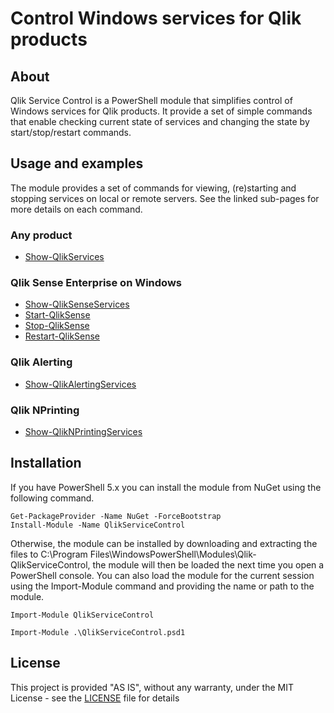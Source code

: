 # Control Windows services for Qlik products

## About
Qlik Service Control is a PowerShell module that simplifies control of Windows services for Qlik products. It provide a set of simple commands that enable checking current state of services and changing the state by start/stop/restart commands.

## Usage and examples

The module provides a set of commands for viewing, (re)starting and stopping services on local or remote servers. See the linked sub-pages for more details on each command.

### Any product

* [Show-QlikServices](./docs/Show-QlikServices.md)

### Qlik Sense Enterprise on Windows

* [Show-QlikSenseServices](./docs/Show-QlikSenseServices.md)
* [Start-QlikSense](./docs/Start-QlikSense.md)
* [Stop-QlikSense](./docs/Stop-QlikSense.md)
* [Restart-QlikSense](./docs/Restart-QlikSense.md)

### Qlik Alerting 
* [Show-QlikAlertingServices](./docs/Show-QlikAlertingServices.md)

### Qlik NPrinting
* [Show-QlikNPrintingServices](./docs/Show-QlikNPrintingServices.md)

<!--- 
### QlikView Server / Publisher
* [Show-QlikViewServices](./docs/Show-QlikViewServices.md)


* [Start-QlikAlertingServices](./docs/Start-QlikAlertingServices.md)
* [Start-QlikNPrintingServices](./docs/Start-QlikNPrintingServices.md)
* [Start-QlikViewServices](./docs/Start-QlikViewServices.md)

* [Stop-QlikAlertingServices](./docs/Stop-QlikAlertingServices.md)
* [Stop-QlikNPrintingServices](./docs/Stop-QlikNPrintingServices.md)
* [Stop-QlikViewServices](./docs/Stop-QlikViewServices.md)

* [Restart-QlikAlertingServices](./docs/Restart-QlikAlertingServices.md)
* [Restart-QlikNPrintingServices](./docs/Restart-QlikNPrintingServices.md)
* [Restart-QlikViewServices](./docs/Restart-QlikViewServices.md)
//-->

## Installation

If you have PowerShell 5.x you can install the module from NuGet using the following command.

```
Get-PackageProvider -Name NuGet -ForceBootstrap
Install-Module -Name QlikServiceControl
```
Otherwise, the module can be installed by downloading and extracting the files to C:\Program Files\WindowsPowerShell\Modules\Qlik-QlikServiceControl, the module will then be loaded the next time you open a PowerShell console. You can also load the module for the current session using the Import-Module command and providing the name or path to the module.

```
Import-Module QlikServiceControl
```
```
Import-Module .\QlikServiceControl.psd1
```
## License

This project is provided "AS IS", without any warranty, under the MIT License - see the [LICENSE](LICENSE) file for details